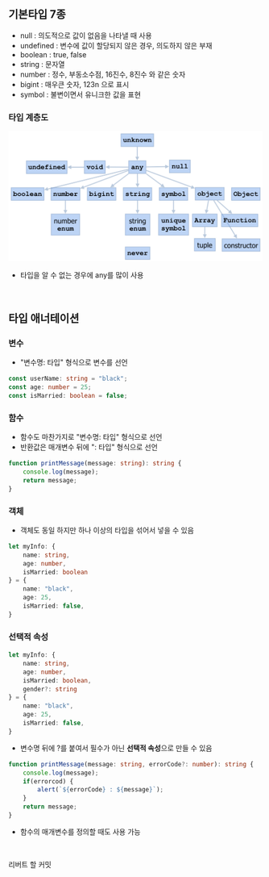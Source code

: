 ## 기본타입 7종
- null : 의도적으로 값이 없음을 나타낼 때 사용
- undefined : 변수에 값이 할당되지 않은 경우, 의도하지 않은 부재
- boolean : true, false
- string : 문자열
- number : 정수, 부동소수점, 16진수, 8진수 와 같은 숫자
- bigint : 매우큰 숫자, 123n 으로 표시
- symbol : 불변이면서 유니크한 값을 표현

### 타입 계층도
![img.png](img.png)
- 타입을 알 수 없는 경우에 any를 많이 사용

<br/>

## 타입 애너테이션

### 변수
- "변수명: 타입" 형식으로 변수를 선언
```typescript
const userName: string = "black";
const age: number = 25;
const isMarried: boolean = false;
```

### 함수
- 함수도 마찬가지로 "변수명: 타입" 형식으로 선언
- 반환값은 매개변수 뒤에 ": 타입" 형식으로 선언
```typescript
function printMessage(message: string): string {
    console.log(message);
    return message;
}
```

### 객체
- 객체도 동일 하지만 하나 이상의 타입을 섞어서 넣을 수 있음
```typescript
let myInfo: {
    name: string, 
    age: number, 
    isMarried: boolean
} = {
    name: "black",
    age: 25,
    isMarried: false,
}
```
### 선택적 속성
```typescript
let myInfo: {
    name: string,
    age: number,
    isMarried: boolean,
    gender?: string
} = {
    name: "black",
    age: 25,
    isMarried: false,
}
```
- 변수명 뒤에 ?를 붙여서 필수가 아닌 **선택적 속성**으로 만들 수 있음

```typescript
function printMessage(message: string, errorCode?: number): string {
    console.log(message);
    if(errorcod) {
        alert(`${errorCode} : ${message}`);
    }
    return message;
}
```
- 함수의 매개변수를 정의할 때도 사용 가능

<br/>

리버트 할 커밋